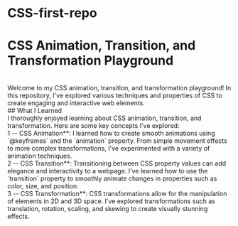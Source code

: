 # CSS-first-repo
# CSS Animation, Transition, and Transformation Playground
<br>
Welcome to my CSS animation, transition, and transformation playground! In this repository, I've explored various techniques and properties of CSS to create engaging and interactive web elements.
<br>
## What I Learned
<br>
I thoroughly enjoyed learning about CSS animation, transition, and transformation. Here are some key concepts I've explored:
<br>
1 -- CSS Animation**: I learned how to create smooth animations using `@keyframes` and the `animation` property. From simple movement effects to more complex transformations, I've experimented with a variety of animation techniques.
<br>
2 -- CSS Transition**: Transitioning between CSS property values can add elegance and interactivity to a webpage. I've learned how to use the `transition` property to smoothly animate changes in properties such as color, size, and position.
<br>
3 -- CSS Transformation**: CSS transformations allow for the manipulation of elements in 2D and 3D space. I've explored transformations such as translation, rotation, scaling, and skewing to create visually stunning effects.
